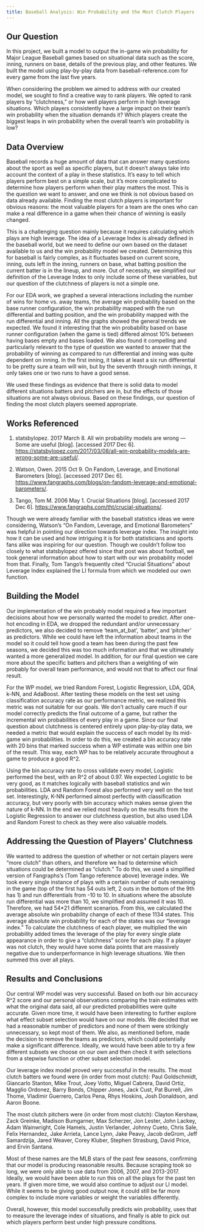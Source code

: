 ```yaml
---
title: Baseball Analysis: Win Probability and the Most Clutch Players
---
```

 

## Our Question
In this project, we built a model to output the in-game win probability for Major League Baseball games based on situational data such as the score, inning, runners on base, details of the previous play, and other features. We built the model using play-by-play data from baseball-reference.com for every game from the last five years.

When considering the problem we aimed to address with our created model, we sought to find a creative way to rank players. We opted to rank players by “clutchness,” or how well players perform in high leverage situations. Which players consistently have a large impact on their team’s win probability when the situation demands it? Which players create the biggest leaps in win probability when the overall team’s win probability is low?


## Data Overview
Baseball records a huge amount of data that can answer many questions about the sport as well as specific players, but it doesn’t always take into account the context of a play in these statistics. It’s easy to tell which players perform best on a simple scale, but it’s more complicated to determine how players perform when their play matters the most. This is the question we want to answer, and one we think is not obvious based on data already available. Finding the most clutch players is important for obvious reasons: the most valuable players for a team are the ones who can make a real difference in a game when their chance of winning is easily changed. 

This is a challenging question mainly because it requires calculating which plays are high leverage. The idea of a Leverage Index is already defined in the baseball world, but we need to define our own based on the dataset available to us and the win probability model we created. Determining this for baseball is fairly complex, as it fluctuates based on current score, inning, outs left in the inning, runners on base, what batting position the current batter is in the lineup, and more. Out of necessity, we simplified our definition of the Leverage Index to only include some of these variables, but our question of the clutchness of players is not a simple one. 
	
For our EDA work, we graphed a several interactions including the number of wins for home vs. away teams, the average win probability based on the base runner configuration, the win probability mapped with the run differential and batting position, and the win probability mapped with the run differential and inning. All the graphs showed the general trends we expected. We found it interesting that the win probability based on base runner configuration (when the game is tied) differed almost 10% between having bases empty and bases loaded. We also found it compelling and particularly relevant to the type of question we wanted to answer that the probability of winning as compared to run differential and inning was quite dependent on inning. In the first inning, it takes at least a six run differential to be pretty sure a team will win, but by the seventh through ninth innings, it only takes one or two runs to have a good sense. 

We used these findings as evidence that there is solid data to model different situations batters and pitchers are in, but the effects of those situations are not always obvious. Based on these findings, our question of finding the most clutch players seemed appropriate.



## Works Referenced
1. statsbylopez. 2017 March 8. All win probability models are wrong — Some are useful [blog]. [accessed 2017 Dec 6]. https://statsbylopez.com/2017/03/08/all-win-probability-models-are-wrong-some-are-useful/.

2. Watson, Owen. 2015 Oct 9. On Fandom, Leverage, and Emotional Barometers [blog]. [accessed 2017 Dec 6]. https://www.fangraphs.com/blogs/on-fandom-leverage-and-emotional-barometers/.

3. Tango, Tom M. 2006 May 1. Crucial Situations [blog]. [accessed 2017 Dec 6]. https://www.fangraphs.com/tht/crucial-situations/.

Though we were already familiar with the baseball statistics ideas we were considering, Watson’s “On Fandom, Leverage, and Emotional Barometers” was helpful in pointing our direction towards leverage index. The insight into how it can be used and how intriguing it is for both statisticians and sports fans alike was inspiring for our question. Though we couldn’t follow too closely to what statsbylopez offered since that post was about football, we took general information about how to start with our win probability model from that. Finally, Tom Tango’s frequently cited “Crucial Situations” about Leverage Index explained the LI formula from which we modeled our own function. 



## Building the Model
Our implementation of the win probably model required a few important decisions about how we personally wanted the model to predict. After one-hot encoding in EDA, we dropped the redundant and/or unnecessary predictors, we also decided to remove ‘team_at_bat’, ‘batter’, and ‘pitcher’ as predictors. While we could have left the information about teams in the model so it could tell how good a team has been during the past few seasons, we decided this was too much information and that we ultimately wanted a more generalized model. In addition, for our final question we care more about the specific batters and pitchers than a weighting of win probably for overall team performance, and would not that to affect our final result. 

For the WP model, we tried Random Forest, Logistic Regression, LDA, QDA, k-NN,
and AdaBoost. After testing these models on the test set using classification accuracy rate as our performance metric, we realized this metric was not suitable for our goals. We don’t actually care much if our model correctly predicts the final outcome of a game, but rather the incremental win probabilities of every play in a game. Since our final question about clutchness is centered entirely upon play-by-play data, we needed a metric that would explain the success of each model by its mid-game win probabilities. In order to do this, we created a bin accuracy rate with 20 bins that marked success when a WP estimate was within one bin of the result. This way, each WP has to be relatively accurate throughout a game to produce a good R^2. 

Using the bin accuracy rate to cross validate every model, Logistic performed the best, with an R^2 of about 0.97. We expected Logistic to be very good, as it matches logically with baseball statistics and win probabilities. LDA and Random Forest also performed very well on the test set. Interestingly, K-NN performed almost perfectly with classification accuracy, but very poorly with bin accuracy which makes sense given the nature of k-NN. In the end we relied most heavily on the results from the Logistic Regression to answer our clutchness question, but also used LDA and Random Forest to check as they were also valuable models.



## Addressing the Question of Players' Clutchness
We wanted to address the question of whether or not certain players were “more clutch” than others, and therefore we had to determine which situations could be determined as “clutch.” To do this, we used a simplified version of Fangraphs’s (Tom Tango reference above) leverage index. We took every single instance of plays with a certain number of outs remaining in the game (top of the first has 54 outs left, 2 outs in the bottom of the 9th has 1) and run differentials from -10 to 10. In situations where the absolute run differential was more than 10, we simplified and assumed it was 10. Therefore, we had 54*21 different scenarios. From this, we calculated the average absolute win probability change of each of these 1134 states. This average absolute win probability for each of the states was our “leverage index.” To calculate the clutchness of each player, we multiplied the win probability added times the leverage of the play for every single plate appearance in order to give a “clutchness” score for each play. If a player was not clutch, they would have some data points that are massively negative due to underperformance in high leverage situations. We then summed this over all plays.



## Results and Conclusions
Our central WP model was very successful. Based on both our bin accuracy R^2 score and our personal observations comparing the train estimates with what the original data said, all our predicted probabilities were quite accurate. Given more time, it would have been interesting to further explore what effect subset selection would have on our models. We decided that we had a reasonable number of predictors and none of them were strikingly unnecessary, so kept most of them. We also, as mentioned before, made the decision to remove the teams as predictors, which could potentially make a significant difference. Ideally, we would have been able to try a few different subsets we choose on our own and then check it with selections from a stepwise function or other subset selection model. 

Our leverage index model proved very successful in the results. The most clutch batters we found were (in order from most clutch): Paul Goldschmidt, Giancarlo Stanton, Mike Trout, Joey Votto, Miguel Cabrera, David Ortiz, Magglio Ordonez, Barry Bonds, Chipper Jones, Jack Cust, Pat Burrell, Jim Thome, Vladimir Guerrero, Carlos Pena, Rhys Hoskins, Josh Donaldson, and Aaron Boone. 

The most clutch pitchers were (in order from most clutch): Clayton Kershaw, Zack Greinke, Madison Bumgarner, Max Scherzer, Jon Lester, John Lackey, Adam Wainwright, Cole Hamels, Justin Verlander, Johnny Cueto, Chris Sale, Felix Hernandez, Jake Arrieta, Lance Lynn, Jake Peavy, Jacob deGrom, Jeff Samardzija, Jared Weaver, Corey Kluber, Stephen Strasburg, David Price, and Ervin Santana. 

Most of these names are the MLB stars of the past few seasons, confirming that our model is producing reasonable results. Because scraping took so long, we were only able to use data from 2006, 2007, and 2013-2017. Ideally, we would have been able to run this on all the plays for the past ten years. If given more time, we would also continue to adjust our LI model. While it seems to be giving good output now, it could still be far more complex to include more variables or weight the variables differently.

Overall, however, this model successfully predicts win probability, uses that to measure the leverage index of situations, and finally is able to pick out which players perform best under high pressure conditions.


